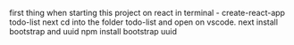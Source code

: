 first thing when starting this project on react
in terminal - create-react-app todo-list
next cd into the folder todo-list and open on vscode.
next install bootstrap and uuid
npm install bootstrap uuid